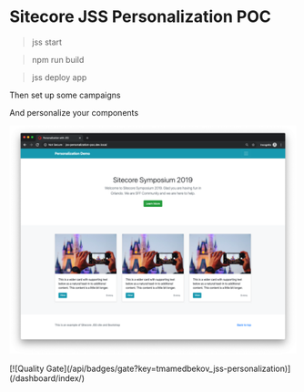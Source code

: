 # Sitecore JSS Personalization POC

> jss start

> npm run build

> jss deploy app

Then set up some campaigns

And personalize your components

![alt text](https://raw.githubusercontent.com/tmamedbekov/jss-personalization/master/data/media/img/orlando/personalization.png)

[![Quality Gate](<serverBaseURL>/api/badges/gate?key=tmamedbekov_jss-personalization)](<serverBaseURL>/dashboard/index/<project or view key>)
